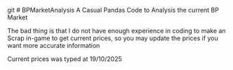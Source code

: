 git # BPMarketAnalysis
A Casual Pandas Code to Analysis the current BP Market

The bad thing is that I do not have enough experience in coding to make an Scrap in-game to get current prices, so you may update the prices if you want more accurate information

Current prices was typed at 19/10/2025
